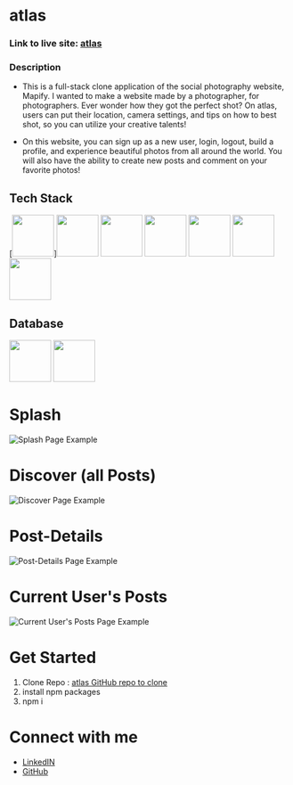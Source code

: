 # atlas

### Link to live site: [atlas](https://atlas-zgku.onrender.com/)

### Description

- This is a full-stack clone application of the social photography website, Mapify. I wanted to make a website made by a photographer, for photographers. Ever wonder how they got the perfect shot? On atlas, users can put their location, camera settings, and tips on how to best shot, so you can utilize your creative talents!

- On this website, you can sign up as a new user, login, logout, build a profile, and experience beautiful photos from all around the world. You will also have the ability to create new posts and comment on your favorite photos!

## Tech Stack

[<img src="https://camo.githubusercontent.com/222fa9761f81c629e3cb83efa13d8469108c8e6d9c62ae6afcd1dceb4256d8fb/68747470733a2f2f63646e2e776f726c64766563746f726c6f676f2e636f6d2f6c6f676f732f707974686f6e2d352e737667" width="75" height="75">][<img src="https://user-images.githubusercontent.com/105324675/190726531-63e5fa0c-5e9a-4e12-a4df-ac578bdfefb3.svg" width="75" height="75">](https://whatwg.org/) [<img src="https://user-images.githubusercontent.com/105324675/190727242-21af03e1-b793-4257-bdc5-14996fb8da63.svg" width="75" height="75">](https://www.css3.com/) [<img src="https://user-images.githubusercontent.com/105324675/190727472-da7d5a51-ef2e-4f71-b90c-333debd2d147.svg" width="75" height="75">](https://reactjs.org/) [<img src="https://user-images.githubusercontent.com/105324675/190727697-f61e28b7-1597-4be0-9dc4-dbc443790f86.svg" width="75" height="75">](https://redux.js.org/) [<img src="https://user-images.githubusercontent.com/105324675/190729715-5aeed1a2-0914-413e-ac4b-de23aa7ed802.svg" width="75" height="75">](https://nodejs.org/en) [<img src="https://user-images.githubusercontent.com/105324675/190729918-773ddf18-90d3-4d52-aa81-c02731d413bf.svg" width="75" height="75">](https://www.npmjs.com/)

## Database

[<img src="https://user-images.githubusercontent.com/105324675/190727354-8f322958-5b34-4c96-b052-358d06d0d9ef.svg" width="75" height="75">](https://www.postgresql.org/) [<img src="https://user-images.githubusercontent.com/105324675/190739700-864f937c-4e43-48ea-9216-00edb49d301d.svg" width="75" height="75">](https://sequelize.org/)

# Splash

![Splash Page Example](https://res.cloudinary.com/duvgdb8rd/image/upload/v1670250056/atlas/README/01-splash-page_dfu6ir.png)

# Discover (all Posts)

![Discover Page Example](https://res.cloudinary.com/duvgdb8rd/image/upload/v1670250052/atlas/README/04-all-posts_jdpzc7.png)

# Post-Details

![Post-Details Page Example](https://res.cloudinary.com/duvgdb8rd/image/upload/v1670250052/atlas/README/04-all-posts_jdpzc7.png)

# Current User's Posts

![Current User's Posts Page Example](https://res.cloudinary.com/duvgdb8rd/image/upload/v1670250043/atlas/README/10-current-user-posts_rijedl.png)

# Get Started

1. Clone Repo : [atlas GitHub repo to clone](https://github.com/krispikris/atlas-iii)
2. install npm packages
3. npm i

# Connect with me

- [LinkedIN](https://www.linkedin.com/in/kristopherhan/)
- [GitHub](https://github.com/krispikris)
